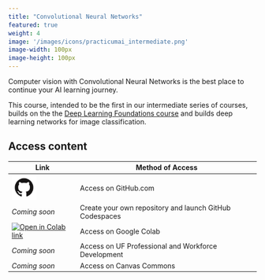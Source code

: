 ```yaml
---
title: "Convolutional Neural Networks"
featured: true
weight: 4
image: '/images/icons/practicumai_intermediate.png'
image-width: 100px
image-height: 100px
---
```


Computer vision with Convolutional Neural Networks is the best place to continue your AI learning journey.

This course, intended to be the first in our intermediate series of courses, builds on the the [Deep Learning Foundations course](/courses/deep_learning) and builds deep learning networks for image classification. 

## Access content

Link | Method of Access
-----|-----------------
<a href='https://github.com/PracticumAI/cnn'><img src='../images/GitHub-Mark.png' alt='GitHub.com logo' width=50></a> | Access on GitHub.com
*Coming soon* | Create your own repository and launch GitHub Codespaces
<a href='https://colab.research.google.com/github/PracticumAI/cnn'><img src='https://colab.research.google.com/assets/colab-badge.svg' alt='Open in Colab link'></a> | Access on Google Colab
*Coming soon* | Access on UF Professional and Workforce Development
*Coming soon* | Access on Canvas Commons